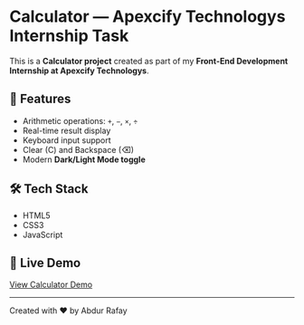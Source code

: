 # Calculator — Apexcify Technologys Internship Task

This is a **Calculator project** created as part of my **Front-End Development Internship at Apexcify Technologys**.  

## 🌟 Features
- Arithmetic operations: `+`, `−`, `×`, `÷`
- Real-time result display
- Keyboard input support
- Clear (C) and Backspace (⌫)
- Modern **Dark/Light Mode toggle**

## 🛠 Tech Stack
- HTML5  
- CSS3  
- JavaScript  

## 🚀 Live Demo
[View Calculator Demo](https://your-username.github.io/ApexcifyTechnologys_Calculator/)  

---
Created with ❤️ by Abdur Rafay
